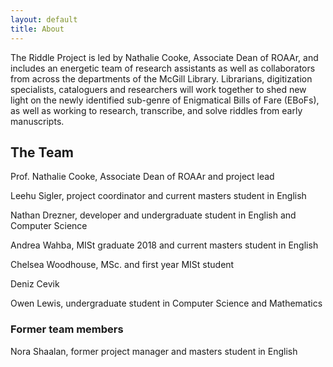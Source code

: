```yaml
---
layout: default
title: About
---
```


The Riddle Project is led by Nathalie Cooke, Associate Dean of ROAAr, and includes an energetic team of research assistants as well as collaborators from across the departments of the McGill Library. Librarians, digitization specialists, cataloguers and researchers will work together to shed new light on the newly identified sub-genre of Enigmatical Bills of Fare (EBoFs), as well as working to research, transcribe, and solve riddles from early manuscripts.

## The Team
Prof. Nathalie Cooke, Associate Dean of ROAAr and project lead

Leehu Sigler, project coordinator and current masters student in English

Nathan Drezner, developer and undergraduate student in English and Computer Science

Andrea Wahba, MISt graduate 2018 and current masters student in English

Chelsea Woodhouse, MSc. and first year MISt student 

Deniz Cevik

Owen Lewis, undergraduate student in Computer Science and Mathematics

### Former team members
Nora Shaalan, former project manager and masters student in English
